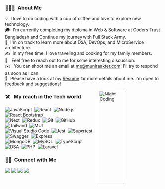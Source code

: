 
<!-- ## 👋 &nbsp;Hey there! I'm Munira -->

### 👨🏻‍💻 &nbsp;About Me

💡 &nbsp;I love to do coding with a cup of coffee and love to explore new technology.\
🎓 &nbsp;I'm currently completing my diploma in Web & Software at Coders Trust Bangladesh and Continue my journey with Full Stack Army.\
🌱 &nbsp;I'm on track to learn more about DSA, DevOps, and MicroService architecture.\
✍️ &nbsp;In my free time, I love traveling and cooking for my family members.\
💬 &nbsp; Feel free to reach out to me for some interesting discussion.\
✉️ &nbsp; You can shoot me an email at me@muniraakter.com! I'll try to respond as soon as I can.\
📄 &nbsp;Please have a look at my [Résumé](https://muniraakter.com/) for more details about me. I'm open to feedback and suggestions!

<img alt="Night Coding" src="https://media2.giphy.com/media/2Ygy0khwewLgMSYM0t/giphy.gif?cid=6c09b9521tceja89y0ks4tjzummxsbea3wrg2g37ozqx3s5r&ep=v1_stickers_related&rid=giphy.gif&ct=s" align="right" height="300px" width="40%"/>

### 🛠 &nbsp; My reach in the Tech world

![JavaScript](https://img.shields.io/badge/-JavaScript-05122A?style=flat&logo=javascript)&nbsp;
![React](https://img.shields.io/badge/-React-05122A?style=flat&logo=react)&nbsp;
![Node.js](https://img.shields.io/badge/-Node.js-05122A?style=flat&logo=node.js)&nbsp;
![React Bootstrap](https://img.shields.io/badge/-Bootstrap-05122A?style=flat&logo=bootstrap&logoColor=563D7C)\
![Next](https://img.shields.io/badge/logo-javascript-blue?logo=next.js)&nbsp;
![Redux](https://img.shields.io/badge/-CSS-05122A?style=flat&logo=redux&logoColor=1572B6)&nbsp;
![Git](https://img.shields.io/badge/-Git-05122A?style=flat&logo=git)&nbsp;
![GitHub](https://img.shields.io/badge/-GitHub-05122A?style=flat&logo=github)&nbsp;
![Tailwind](https://img.shields.io/badge/-Tailwind-05122A?style=flat&logo=tailwindcss)&nbsp;
![MUI](https://img.shields.io/badge/-MUI-05122A?style=flat&logo=mui&logoColor=2C2255)&nbsp;
</br>
![Visual Studio Code](https://img.shields.io/badge/-Visual%20Studio%20Code-05122A?style=flat&logo=visual-studio-code&logoColor=007ACC)&nbsp;
![Jest](https://img.shields.io/badge/-Photoshop-05122A?style=flat&logo=jest)&nbsp;
![Supertest](https://img.shields.io/badge/-Vue.Js-05122A?style=flat&logo=supertest)&nbsp;
![Swagger](https://img.shields.io/badge/-swagger-05122A?style=flat&logo=swagger)&nbsp;
![Express](https://img.shields.io/badge/-express-05122A?style=flat&logo=express)&nbsp;
</br>
![MongoDB](https://img.shields.io/badge/-mongodb-05122A?style=flat&logo=mongodb)&nbsp;
![MySQL](https://img.shields.io/badge/-mysql-05122A?style=flat&logo=mysql)&nbsp;
![TypeScript](https://img.shields.io/badge/-TypeScript-05122A?style=flat&logo=typescript)&nbsp;
![DSA](https://img.shields.io/badge/-DSA-05122A?style=flat&logo=dsa)&nbsp;
![PHP](https://img.shields.io/badge/-PHP-05122A?style=flat&logo=php)&nbsp;
![Laravel](https://img.shields.io/badge/-Laravel-05122A?style=flat&logo=laravel)&nbsp;

<!-- ### ⚙️ &nbsp;GitHub Analytics -->

<!-- <p align="center">
  <img height="180em" src="https://media2.giphy.com/media/2Ygy0khwewLgMSYM0t/giphy.gif?cid=6c09b9521tceja89y0ks4tjzummxsbea3wrg2g37ozqx3s5r&ep=v1_stickers_related&rid=giphy.gif&ct=s"/>
</a>
</p> -->


### 🤝🏻 &nbsp;Connect with Me

<p align="left">
<a href="https://www.muniraakter.com"><img src="https://img.shields.io/badge/-muniraakter.com-3423A6?style=flat&logo=Google-Chrome&logoColor=white"/></a>
<a href="https://www.linkedin.com/in/muniraakter/"><img src="https://img.shields.io/badge/-Munira%20Akter-0077B5?style=flat&logo=Linkedin&logoColor=white"/></a>
<a href="mailto:me@muniraakter.com"><img src="https://img.shields.io/badge/-me@muniraakter.com-D14836?style=flat&logo=Gmail&logoColor=white"/></a>
<a href="https://twitter.com/Muniraakter01"><img src="https://img.shields.io/badge/-@Muniraakter01-1DA1F2?style=flat&logo=Twitter&logoColor=white"/></a>
</p>
